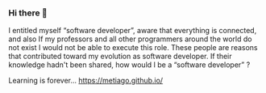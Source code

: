### Hi there 👋

I entitled myself “software developer”, aware that everything is connected, and also If my professors and all other programmers around the world do not exist I would not be able to execute this role.
These people are reasons that contributed toward my evolution as software developer. If their knowledge hadn't been shared, how would I be a “software developer” ?

Learning is forever... https://metiago.github.io/

<!--
**metiago/metiago** is a ✨ _special_ ✨ repository because its `README.md` (this file) appears on your GitHub profile.

Here are some ideas to get you started:

- 🔭 I’m currently working on ...
- 🌱 I’m currently learning ...
- 👯 I’m looking to collaborate on ...
- 🤔 I’m looking for help with ...
- 💬 Ask me about ...
- 📫 How to reach me: ...
- 😄 Pronouns: ...
- ⚡ Fun fact: ...
-->
